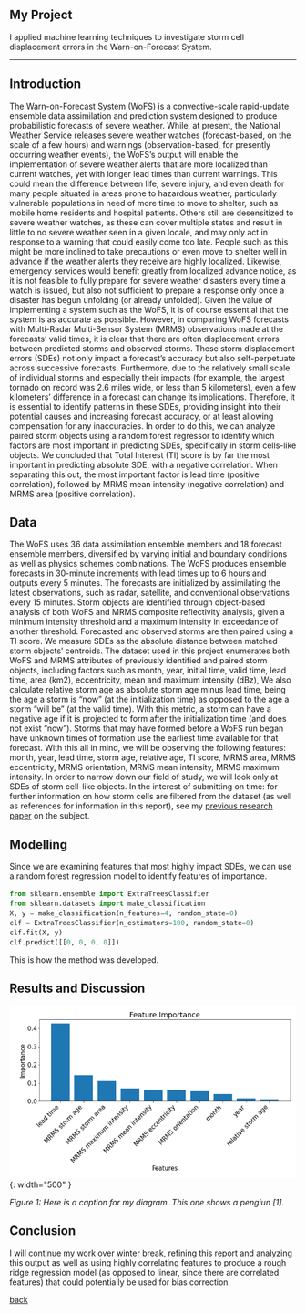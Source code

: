 ## My Project

I applied machine learning techniques to investigate storm cell displacement errors in the Warn-on-Forecast System.

***

## Introduction 

The Warn-on-Forecast System (WoFS) is a convective-scale rapid-update ensemble data assimilation and prediction system designed to produce probabilistic forecasts of severe weather. While, at present, the National Weather Service releases severe weather watches (forecast-based, on the scale of a few hours) and warnings (observation-based, for presently occurring weather events), the WoFS’s output will enable the implementation of severe weather alerts that are more localized than current watches, yet with longer lead times than current warnings. This could mean the difference between life, severe injury, and even death for many people situated in areas prone to hazardous weather, particularly vulnerable populations in need of more time to move to shelter, such as mobile home residents and hospital patients. Others still are desensitized to severe weather watches, as these can cover multiple states and result in little to no severe weather seen in a given locale, and may only act in response to a warning that could easily come too late. People such as this might be more inclined to take precautions or even move to shelter well in advance if the weather alerts they receive are highly localized. Likewise, emergency services would benefit greatly from localized advance notice, as it is not feasible to fully prepare for severe weather disasters every time a watch is issued, but also not sufficient to prepare a response only once a disaster has begun unfolding (or already unfolded).
Given the value of implementing a system such as the WoFS, it is of course essential that the system is as accurate as possible. However, in comparing WoFS forecasts with Multi-Radar Multi-Sensor System (MRMS) observations made at the forecasts’ valid times, it is clear that there are often displacement errors between predicted storms and observed storms. These storm displacement errors (SDEs) not only impact a forecast’s accuracy but also self-perpetuate across successive forecasts. Furthermore, due to the relatively small scale of individual storms and especially their impacts (for example, the largest tornado on record was 2.6 miles wide, or less than 5 kilometers), even a few kilometers’ difference in a forecast can change its implications. Therefore, it is essential to identify patterns in these SDEs, providing insight into their potential causes and increasing forecast accuracy, or at least allowing compensation for any inaccuracies.
In order to do this, we can analyze paired storm objects using a random forest regressor to identify which factors are most important in predicting SDEs, specifically in storm cells-like objects. We concluded that Total Interest (TI) score is by far the most important in predicting absolute SDE, with a negative correlation. When separating this out, the most important factor is lead time (positive correlation), followed by MRMS mean intensity (negative correlation) and MRMS area (positive correlation). 

## Data

The WoFS uses 36 data assimilation ensemble members and 18 forecast ensemble members, diversified by varying initial and boundary conditions as well as physics schemes combinations. The WoFS produces ensemble forecasts in 30-minute increments with lead times up to 6 hours and outputs every 5 minutes. The forecasts are initialized by assimilating the latest observations, such as radar, satellite, and conventional observations every 15 minutes. Storm objects are identified through object-based analysis of both WoFS and MRMS composite reflectivity analysis, given a minimum intensity threshold and a maximum intensity in exceedance of another threshold. Forecasted and observed storms are then paired using a TI score. We measure SDEs as the absolute distance between matched storm objects’ centroids. 
The dataset used in this project enumerates both WoFS and MRMS attributes of previously identified and paired storm objects, including factors such as month, year, initial time, valid time, lead time, area (km2), eccentricity, mean and maximum intensity (dBz), We also calculate relative storm age as absolute storm age minus lead time, being the age a storm is “now” (at the initialization time) as opposed to the age a storm “will be” (at the valid time). With this metric, a storm can have a negative age if it is projected to form after the initialization time (and does not exist “now”). Storms that may have formed before a WoFS run began have unknown times of formation use the earliest time available for that forecast. With this all in mind, we will be observing the following features: month, year, lead time, storm age, relative age, TI score, MRMS area, MRMS eccentricity, MRMS orientation, MRMS mean intensity, MRMS maximum intensity. In order to narrow down our field of study, we will look only at SDEs of storm cell-like objects. In the interest of submitting on time: for further information on how storm cells are filtered from the dataset (as well as references for information in this report), see my [previous research paper](https://caps.ou.edu/reu/reu23/finalpapers/Lemke-finalpaper.html) on the subject.

## Modelling

Since we are examining features that most highly impact SDEs, we can use a random forest regression model to identify features of importance. 

```python
from sklearn.ensemble import ExtraTreesClassifier
from sklearn.datasets import make_classification
X, y = make_classification(n_features=4, random_state=0)
clf = ExtraTreesClassifier(n_estimators=100, random_state=0)
clf.fit(X, y)
clf.predict([[0, 0, 0, 0]])
```

This is how the method was developed.

## Results and Discussion

![](assets/IMG/feature_importance.png){: width="500" }

*Figure 1: Here is a caption for my diagram. This one shows a pengiun [1].*

## Conclusion

I will continue my work over winter break, refining this report and analyzing this output as well as using highly correlating features to produce a rough ridge regression model (as opposed to linear, since there are correlated features) that could potentially be used for bias correction.

[back](./)

